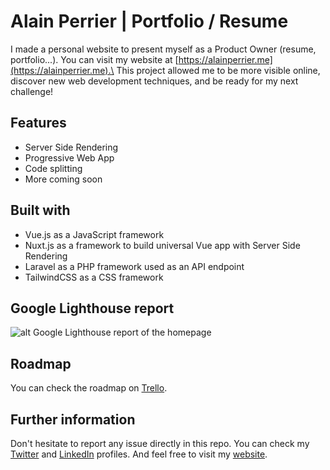 # Alain Perrier | Portfolio / Resume

I made a personal website to present myself as a Product Owner (resume, portfolio...). You can visit my website at [https://alainperrier.me](https://alainperrier.me).\
This project allowed me to be more visible online, discover new web development techniques, and be ready for my next challenge!

## Features

* Server Side Rendering
* Progressive Web App
* Code splitting
* More coming soon

## Built with

* Vue.js as a JavaScript framework
* Nuxt.js as a framework to build universal Vue app with Server Side Rendering
* Laravel as a PHP framework used as an API endpoint
* TailwindCSS as a CSS framework

## Google Lighthouse report
![alt Google Lighthouse report of the homepage](https://github.com/alainperrier/portfolio-2018/blob/master/conf/preview-lightouse.png "Google Lighthouse report of the homepage")

## Roadmap

You can check the roadmap on [Trello](https://trello.com/b/zRKp0mXI/alainperrierme).

## Further information

Don't hesitate to report any issue directly in this repo.
You can check my [Twitter](https://twitter.com/perrieral) and [LinkedIn](https://www.linkedin.com/in/alainperrier) profiles.
And feel free to visit my [website](https://alainperrier.me).
